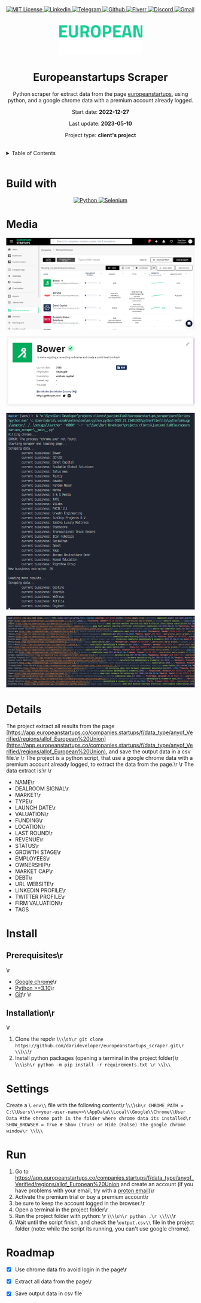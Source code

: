 <div><a href='https://github.com/github.com/darideveloper/blob/master/LICENSE' target='_blank'>
            <img src='https://img.shields.io/github/license/github.com/darideveloper.svg?style=for-the-badge' alt='MIT License' height='30px'/>
        </a><a href='https://www.linkedin.com/in/francisco-dari-hernandez-6456b6181/' target='_blank'>
                <img src='https://img.shields.io/static/v1?style=for-the-badge&message=LinkedIn&color=0A66C2&logo=LinkedIn&logoColor=FFFFFF&label=' alt='Linkedin' height='30px'/>
            </a><a href='https://t.me/darideveloper' target='_blank'>
                <img src='https://img.shields.io/static/v1?style=for-the-badge&message=Telegram&color=26A5E4&logo=Telegram&logoColor=FFFFFF&label=' alt='Telegram' height='30px'/>
            </a><a href='https://github.com/darideveloper' target='_blank'>
                <img src='https://img.shields.io/static/v1?style=for-the-badge&message=GitHub&color=181717&logo=GitHub&logoColor=FFFFFF&label=' alt='Github' height='30px'/>
            </a><a href='https://www.fiverr.com/darideveloper?up_rollout=true' target='_blank'>
                <img src='https://img.shields.io/static/v1?style=for-the-badge&message=Fiverr&color=222222&logo=Fiverr&logoColor=1DBF73&label=' alt='Fiverr' height='30px'/>
            </a><a href='https://discord.com/users/992019836811083826' target='_blank'>
                <img src='https://img.shields.io/static/v1?style=for-the-badge&message=Discord&color=5865F2&logo=Discord&logoColor=FFFFFF&label=' alt='Discord' height='30px'/>
            </a><a href='mailto:darideveloper@gmail.com?subject=Hello Dari Developer' target='_blank'>
                <img src='https://img.shields.io/static/v1?style=for-the-badge&message=Gmail&color=EA4335&logo=Gmail&logoColor=FFFFFF&label=' alt='Gmail' height='30px'/>
            </a></div><div align='center'><br><br><img src='https://github.com/darideveloper/europeanstartups-scraper/raw/master/imgs/logo.png' alt='Europeanstartups Scraper' height='80px'/>

# Europeanstartups Scraper

Python scraper for extract data from the page [europeanstartups](https://app.europeanstartups.co/companies.startups/f/data_type/anyof_Verified/regions/allof_European%20Union), using python, and a google chrome data with a premium account already logged.

Start date: **2022-12-27**

Last update: **2023-05-10**

Project type: **client's project**

</div><br><details>
            <summary>Table of Contents</summary>
            <ol>
<li><a href='#buildwith'>Build With</a></li>
<li><a href='#media'>Media</a></li>
<li><a href='#details'>Details</a></li>
<li><a href='#install'>Install</a></li>
<li><a href='#settings'>Settings</a></li>
<li><a href='#run'>Run</a></li>
<li><a href='#roadmap'>Roadmap</a></li></ol>
        </details><br>

# Build with

<div align='center'><a href='https://www.python.org/' target='_blank'> <img src='https://cdn.svgporn.com/logos/python.svg' alt='Python' title='Python' height='50px'/> </a><a href='https://www.selenium.dev/' target='_blank'> <img src='https://cdn.svgporn.com/logos/selenium.svg' alt='Selenium' title='Selenium' height='50px'/> </a></div>

# Media

![web page 1](https://github.com/darideveloper/europeanstartups-scraper/raw/master/imgs/ss1.png)

![web page 2](https://github.com/darideveloper/europeanstartups-scraper/raw/master/imgs/ss2.png)

![sample terminal](https://github.com/darideveloper/europeanstartups-scraper/raw/master/imgs/ss3.png)

![sample csv file](https://github.com/darideveloper/europeanstartups-scraper/raw/master/imgs/ss4.png)

# Details

The project extract all results from the page [https://app.europeanstartups.co/companies.startups/f/data_type/anyof_Verified/regions/allof_European%20Union](https://app.europeanstartups.co/companies.startups/f/data_type/anyof_Verified/regions/allof_European%20Union), and save the output data in a csv file.\r
\r
The project is a python script, that use a google chrome data with a premium account already logged, to extract the data from the page.\r
\r
The data extract is:\r
\r
* NAME\r
* DEALROOM SIGNAL\r
* MARKET\r
* TYPE\r
* LAUNCH DATE\r
* VALUATION\r
* FUNDING\r
* LOCATION\r
* LAST ROUND\r
* REVENUE\r
* STATUS\r
* GROWTH STAGE\r
* EMPLOYEES\r
* OWNERSHIP\r
* MARKET CAP\r
* DEBT\r
* URL WEBSITE\r
* LINKEDIN PROFILE\r
* TWITTER PROFILE\r
* FIRM VALUATION\r
* TAGS

# Install

## Prerequisites\r
\r
* [Google chrome](https://www.google.com/intl/es-419/chrome/)\r
* [Python >=3.10](https://www.python.org/)\r
* [Git](https://git-scm.com/)\r
\r
## Installation\r
\r
1. Clone the repo\r
   \\`\\`\\`sh\r
   git clone https://github.com/darideveloper/europeanstartups_scraper.git\r
   \\`\\`\\`\r
2. Install python packages (opening a terminal in the project folder)\r
   \\`\\`\\`sh\r
   python -m pip install -r requirements.txt \r
   \\`\\`\\`

# Settings

Create a \\`.env\\` file with the following content\r
\\`\\`\\`sh\r
 CHROME_PATH = C:\\Users\\<<your-user-name>>\\AppData\\Local\\Google\\Chrome\\User Data #the chrome path is the folder where chrome data its installed\r
 SHOW_BROWSER = True # Show (True) or Hide (False) the google chrome window\r
\\`\\`\\`

# Run

1. Go to https://app.europeanstartups.co/companies.startups/f/data_type/anyof_Verified/regions/allof_European%20Union and create an account (if you have problems with your email, try with a [proton email](https://proton.me/es/mail))\r
2. Activate the premium trial or buy a premium account\r
3. be sure to keep the account logged in the browser.\r
4. Open a terminal in the project folder\r
5. Run the project folder with python: \r
    \\`\\`\\`sh\r
    python .\r
    \\`\\`\\`\r
6. Wait until the script finish, and check the \\`output.csv\\` file in the project folder (note: while the script its running, you can't use google chrome).

# Roadmap

- [x] Use chrome data fro avoid login in the page\r
- [x] Extract all data from the page\r
- [x] Save output data in csv file


